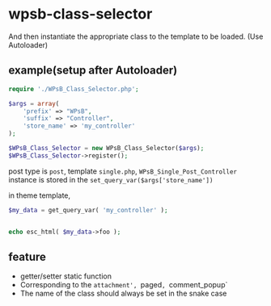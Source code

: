 # wpsb-class-selector
And then instantiate the appropriate class to the template to be loaded.
(Use Autoloader)

## example(setup after Autoloader)
```PHP
require './WPsB_Class_Selector.php';

$args = array(
    'prefix' => "WPsB",
    'suffix' => "Controller",
    'store_name' => 'my_controller'
);

$WPsB_Class_Selector = new WPsB_Class_Selector($args);
$WPsB_Class_Selector->register();
```
post type is `post`, template `single.php`,
`WPsB_Single_Post_Controller` instance is stored in the `set_query_var($args['store_name'])`

in theme template,
```PHP
$my_data = get_query_var( 'my_controller' );


echo esc_html( $my_data->foo );
```
## feature

* getter/setter static function
* Corresponding to the `attachment', `paged`, `comment_popup`
* The name of the class should always be set in the snake case